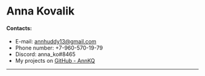 # Anna Kovalik

#### Contacts:

- E-mail: [annhuddy13@gmail.com](mailto:annhuddy13@yandex.ru)
- Phone number: +7-960-570-19-79
- Discord: anna_ko#8465
- My projects on [GitHub - AnnKQ](https://github.com/AnnQK)

---
